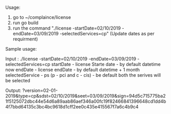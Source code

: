 Usage:
1) go to ~/complaince/license
2) run go build 
3) run the command "./license -startDate=02/10/2019 -endDate=03/09/2019 -selectedServices=cp" (Update dates as per requirment)


Sample usage:

Input : ./license -startDate=02/10/2019 -endDate=03/09/2019 -selectedServices=cp
startDate - license Starte date - by default datetime now 
endDate - license endDate - by default datetime + 1 month 
selectedService - ps (p - pci and c - cis)  - be default both the serives will be selected

Output: ?version=02-01-2019&type=cp&sdst=02/10/2019&seet=03/09/2019&sign=94d5c715775ba21f5125072dbc44e54d6a89aab86aef346a00fc19f82466841396648cd1dd4b4f7bbd64135c3bc4bc9618d1cff2ee0c435e415567f7a6c4b9c4